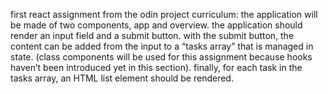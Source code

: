 first react assignment from the odin project curriculum: the application will be made of two components, app and overview. the application should render an input field and a submit button. with the submit button, the content can be added from the input to a “tasks array” that is managed in state. (class components will be used for this assignment because hooks haven’t been introduced yet in this section). finally, for each task in the tasks array, an HTML list element should be rendered.
